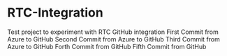 # RTC-Integration
Test project to experiment with RTC GitHub integration
First Commit from Azure to GitHub
Second Commit from Azure to GitHub
Third Commit from Azure to GitHub
Forth Commit from GitHub
Fifth Commit from GitHub
